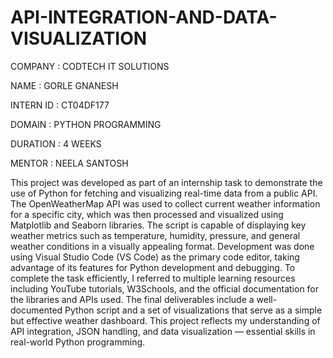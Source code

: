 # API-INTEGRATION-AND-DATA-VISUALIZATION

COMPANY : CODTECH IT SOLUTIONS

NAME : GORLE GNANESH

INTERN ID : CT04DF177

DOMAIN :  PYTHON PROGRAMMING

DURATION : 4 WEEKS

MENTOR : NEELA SANTOSH

This project was developed as part of an internship task to demonstrate the use of Python for fetching and visualizing real-time data from a public API. The OpenWeatherMap API was used to collect current weather 
information for a specific city, which was then processed and visualized using Matplotlib and Seaborn libraries. The script is capable of displaying key weather metrics such as temperature, humidity, pressure, and 
general weather conditions in a visually appealing format. Development was done using Visual Studio Code (VS Code) as the primary code editor, taking advantage of its features for Python development and debugging. 
To complete the task efficiently, I referred to multiple learning resources including YouTube tutorials, W3Schools, and the official documentation for the libraries and APIs used. The final deliverables include a 
well-documented Python script and a set of visualizations that serve as a simple but effective weather dashboard. This project reflects my understanding of API integration, JSON handling, and data visualization — 
essential skills in real-world Python programming.
